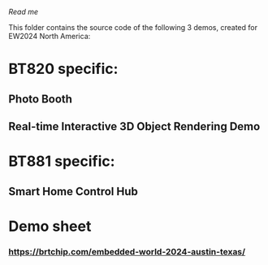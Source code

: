 *Read me*

This folder contains the source code of the following 3 demos, created for EW2024 North America:    
# BT820 specific:  
##  Photo Booth
##  Real-time Interactive 3D Object Rendering Demo  
# BT881 specific:  
##  Smart Home Control Hub  

# Demo sheet 

### https://brtchip.com/embedded-world-2024-austin-texas/






